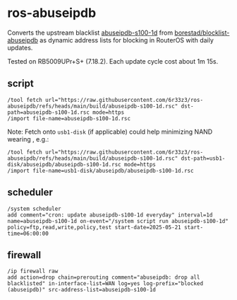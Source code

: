 # ros-abuseipdb

Converts the upstream blacklist [abuseipdb-s100-1d](https://github.com/borestad/blocklist-abuseipdb/blob/main/abuseipdb-s100-1d.ipv4) from [borestad/blocklist-abuseipdb](https://github.com/borestad/blocklist-abuseipdb) as dynamic address lists for blocking in RouterOS with daily updates.

Tested on RB5009UPr+S+ (7.18.2). Each update cycle cost about 1m 15s.

## script

```routeros
/tool fetch url="https://raw.githubusercontent.com/6r33z3/ros-abuseipdb/refs/heads/main/build/abuseipdb-s100-1d.rsc" dst-path=abuseipdb-s100-1d.rsc mode=https
/import file-name=abuseipdb-s100-1d.rsc
```

Note: Fetch onto `usb1-disk` (if applicable) could help minimizing NAND wearing , e.g.:

```routeros
/tool fetch url="https://raw.githubusercontent.com/6r33z3/ros-abuseipdb/refs/heads/main/build/abuseipdb-s100-1d.rsc" dst-path=usb1-disk/abuseipdb/abuseipdb-s100-1d.rsc mode=https
/import file-name=usb1-disk/abuseipdb/abuseipdb-s100-1d.rsc
```

## scheduler

```routeros
/system scheduler
add comment="cron: update abuseipdb-s100-1d everyday" interval=1d name=abuseipdb-s100-1d on-event="/system script run abuseipdb-s100-1d" policy=ftp,read,write,policy,test start-date=2025-05-21 start-time=06:00:00
```

## firewall

```routeros
/ip firewall raw
add action=drop chain=prerouting comment="abuseipdb: drop all blacklisted" in-interface-list=WAN log=yes log-prefix="blocked (abuseipdb)" src-address-list=abuseipdb-s100-1d
```
